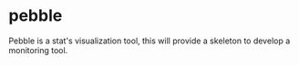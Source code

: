 # pebble
Pebble is a stat's visualization tool, this will provide a skeleton to develop a monitoring tool.
